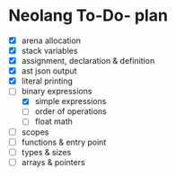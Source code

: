 # Neolang To-Do- plan

- [x] arena allocation
- [x] stack variables
- [x] assignment, declaration & definition
- [x] ast json output
- [x] literal printing
- [ ] binary expressions
  - [x] simple expressions
  - [ ] order of operations
  - [ ] float math
- [ ] scopes
- [ ] functions & entry point
- [ ] types & sizes
- [ ] arrays & pointers
